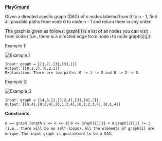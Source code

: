 **[PlayGround](https://leetcode.com/problems/all-paths-from-source-to-target/)**

Given a directed acyclic graph (DAG) of n nodes labeled from 0 to n - 1, find all possible paths from node 0 to node n - 1 and return them in any order.

The graph is given as follows: graph[i] is a list of all nodes you can visit from node i (i.e., there is a directed edge from node i to node graph[i][j]).

Example 1:

![Example_1](https://assets.leetcode.com/uploads/2020/09/28/all_1.jpg)

```
Input: graph = [[1,2],[3],[3],[]]
Output: [[0,1,3],[0,2,3]]
Explanation: There are two paths: 0 -> 1 -> 3 and 0 -> 2 -> 3.
```

Example 2:

![Example_2](https://assets.leetcode.com/uploads/2020/09/28/all_2.jpg)
```
Input: graph = [[4,3,1],[3,2,4],[3],[4],[]]
Output: [[0,4],[0,3,4],[0,1,3,4],[0,1,2,3,4],[0,1,4]]
```

**Constraints**:

`n == graph.length`
`2 <= n <= 15`
`0 <= graph[i][j] < n`
`graph[i][j] != i (i.e., there will be no self-loops).`
`All the elements of graph[i] are unique.`
`The input graph is guaranteed to be a DAG.`